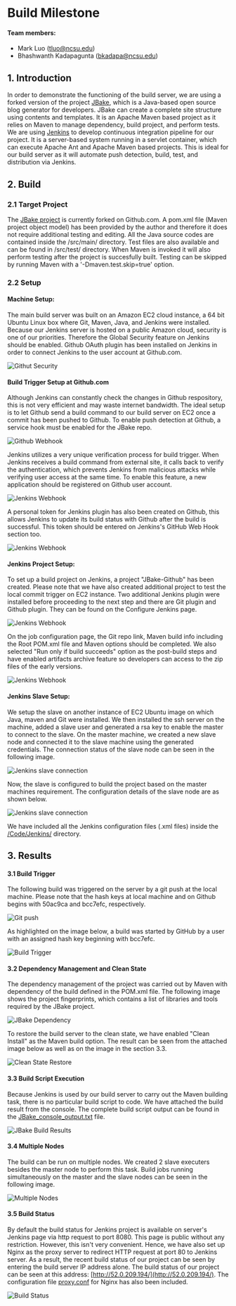 Build Milestone
=====================

#### Team members:
* Mark Luo (tluo@ncsu.edu)
* Bhashwanth Kadapagunta (bkadapa@ncsu.edu)


## 1. Introduction

In order to demonstrate the functioning of the build server, we are using a forked version of the project [JBake](http://jbake.org/), which is a Java-based open source blog generator for developers. JBake can create a complete site structure using contents and templates. It is an Apache Maven based project as it relies on Maven to manage dependency, build project, and perform tests. We are using [Jenkins](http://jenkins-ci.org/) to develop continuous integration pipeline for our project. It is a server-based system running in a servlet container, which can execute Apache Ant and Apache Maven based projects. This is ideal for our build server as it will automate push detection, build, test, and distribution via Jenkins.

## 2. Build

### 2.1 Target Project

The [JBake project](https://github.com/macluo/jbake) is currently forked on Github.com. A pom.xml file (Maven project object model) has been provided by the author and therefore it does not require additional testing and editing. All the Java source codes are contained inside the /src/main/ directory. Test files are also available and can be found in /src/test/ directory. When Maven is invoked it will also perform testing after the project is succesfully built. Testing can be skipped by running Maven with a '-Dmaven.test.skip=true' option.


### 2.2 Setup

#### Machine Setup:

The main build server was built on an Amazon EC2 cloud instance, a 64 bit Ubuntu Linux box where Git, Maven, Java, and Jenkins were installed. Because our Jenkins server is hosted on a public Amazon cloud, security is one of our priorities. Therefore the Global Security feature on Jenkins should be enabled. Github OAuth plugin has been installed on Jenkins in order to connect Jenkins to the user account at Github.com.

![Githut Security](/images/1.Jenkins_security.png)

#### Build Trigger Setup at Github.com

Although Jenkins can constantly check the changes in Github respository, this is not very efficient and may waste internet bandwidth. The ideal setup is to let Github send a build command to our build server on EC2 once a commit has been pushed to Github. To enable push detection at Github, a service hook must be enabled for the JBake repo. 

![Github Webhook](/images/2.webhook_on_Github.png)

Jenkins utilizes a very unique verification process for build trigger. When Jenkins receives a build command from external site, it calls back to verify the authentication, which prevents Jenkins from malicious attacks while verifying user access at the same time. To enable this feature, a new application should be registered on Github user account.

![Jenkins Webhook](/images/3.Github_application_setup.png)

A personal token for Jenkins plugin has also been created on Github, this allows Jenkins to update its build status with Github after the build is successful. This token should be entered on Jenkins's GitHub Web Hook section too.

![Jenkins Webhook](/images/4.Jenkins_webhook.png)

#### Jenkins Project Setup:

To set up a build project on Jenkins, a project "JBake-Github" has been created. Please note that we have also created additional project to test the local commit trigger on EC2 instance. Two additional Jenkins plugin were installed before proceeding to the next step and there are Git plugin and Github plugin. They can be found on the Configure Jenkins page.

![Jenkins Webhook](/images/5.Jenkins_Projects.png)

On the job configuration page, the Git repo link, Maven build info including the Root POM.xml file and Maven options should be completed. We also selected "Run only if build succeeds" option as the post-build steps and have enabled artifacts archive feature so developers can access to the zip files of the early versions.

![Jenkins Webhook](/images/6.Jenkins_Project_setup.png)

#### Jenkins Slave Setup:

We setup the slave on another instance of EC2 Ubuntu image on which Java, maven and Git were installed. We then installed the ssh server on the machine, added a slave user and generated a rsa key to enable the master to connect to the slave. On the master machine, we created a new slave node and connected it to the slave machine using the generated credentials. The connection status of the slave node can be seen in the following image.

![Jenkins slave connection](/images/SlaveConnected.png)

Now, the slave is configured to build the project based on the master machines requirement. The configuration details of the slave node are as shown below.

![Jenkins slave connection](/images/SlaveConfig.png)

We have included all the Jenkins configuration files (.xml files) inside the [/Code/Jenkins/](https://github.ncsu.edu/tluo/CSC-DevOps-Milestone1/tree/master/Code/jenkins) directory.


## 3. Results


#### 3.1 Build Trigger

The following build was triggered on the server by a git push at the local machine. Please note that the hash keys at local machine and on Github begins with 50ac9ca and bcc7efc, respectively.

![Git push](/images/Git_push.png)

As highlighted on the image below, a build was started by GitHub by a user with an assigned hash key beginning with bcc7efc.

![Build Trigger](/images/BuildTrigger.png)


#### 3.2 Dependency Management and Clean State

The dependency management of the project was carried out by Maven with dependency of the build defined in the POM.xml file. The following image shows the project fingerprints, which contains a list of libraries and tools required by the JBake project.

![JBake Dependency](/images/Project_fingerprints.png)

To restore the build server to the clean state, we have enabled "Clean Install" as the Maven build option. The result can be seen from the attached image below as well as on the image in the section 3.3.

![Clean State Restore](/images/Clean_state.png)

#### 3.3 Build Script Execution

Because Jenkins is used by our build server to carry out the Maven building task, there is no particular build script to code. We have attached the build result from the console. The complete build script output can be found in the [JBake_console_output.txt](/Console/JBake_console_output.txt) file.


![JBake Build Results](/images/JBake_console_output.png)

#### 3.4 Multiple Nodes

The build can be run on multiple nodes. We created 2 slave executers besides the master node to perform this task. Build jobs running simultaneously on the master and the slave nodes can be seen in the following image.

![Multiple Nodes](/images/MultipleNodes.png)

#### 3.5 Build Status

By default the build status for Jenkins project is available on server's Jenkins page via http request to port 8080. This page is public without any restriction. However, this isn't very convenient. Hence, we have also set up Nginx as the proxy server to redirect HTTP request at port 80 to Jenkins server. As a result, the recent build status of our project can be seen by entering the build server IP address alone. The build status of our project can be seen at this address: [http://52.0.209.194/](http://52.0.209.194/). The configuration file [proxy.conf](/Code/proxy.conf) for Nginx has also been included.


![Build Status](/images/Web_status-highlighted.png)
